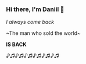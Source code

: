 ### Hi there, I'm Daniil 👋

*I always come back*

~The man who sold the world~

**IS BACK**

♪♫♪♫♪♫♪♫♪♫♪♫